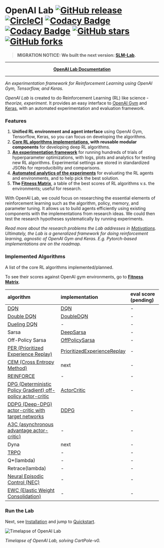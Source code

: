 # OpenAI Lab [![GitHub release](https://img.shields.io/github/release/kengz/openai_lab.svg)](https://github.com/kengz/openai_lab) [![CircleCI](https://circleci.com/gh/kengz/openai_lab.svg?style=shield)](https://circleci.com/gh/kengz/openai_lab) [![Codacy Badge](https://api.codacy.com/project/badge/Grade/9e55f845b10b4b51b213620bfb98e4b3)](https://www.codacy.com/app/kengzwl/openai_lab?utm_source=github.com&amp;utm_medium=referral&amp;utm_content=kengz/openai_lab&amp;utm_campaign=Badge_Grade) [![Codacy Badge](https://api.codacy.com/project/badge/Coverage/9e55f845b10b4b51b213620bfb98e4b3)](https://www.codacy.com/app/kengzwl/openai_lab?utm_source=github.com&utm_medium=referral&utm_content=kengz/openai_lab&utm_campaign=Badge_Coverage) [![GitHub stars](https://img.shields.io/github/stars/kengz/openai_lab.svg?style=social&label=Star)](https://github.com/kengz/openai_lab) [![GitHub forks](https://img.shields.io/github/forks/kengz/openai_lab.svg?style=social&label=Fork)](https://github.com/kengz/openai_lab)

>**MIGRATION NOTICE: We built the next version: [SLM-Lab](https://github.com/kengz/SLM-Lab).**

---

<p align="center"><b><a href="http://kengz.me/openai_lab">OpenAI Lab Documentation</a></b></p>

---

_An experimentation framework for Reinforcement Learning using OpenAI Gym, Tensorflow, and Keras._

_OpenAI Lab_ is created to do Reinforcement Learning (RL) like science - _theorize, experiment_. It provides an easy interface to [OpenAI Gym](https://gym.openai.com/) and [Keras](https://keras.io/), with an automated experimentation and evaluation framework.

### Features

1. **Unified RL environment and agent interface** using OpenAI Gym, Tensorflow, Keras, so you can focus on developing the algorithms.
2. **[Core RL algorithms implementations](http://kengz.me/openai_lab/#agents-matrix), with reusable modular components** for developing deep RL algorithms.
3. **[An experimentation framework](http://kengz.me/openai_lab/#experiments)** for running hundreds of trials of hyperparameter optimizations, with logs, plots and analytics for testing new RL algorithms. Experimental settings are stored in standardized JSONs for reproducibility and comparisons.
4. **[Automated analytics of the experiments](http://kengz.me/openai_lab/#analysis)** for evaluating the RL agents and environments, and to help pick the best solution.
5. **The [Fitness Matrix](http://kengz.me/openai_lab/#fitness-matrix)**, a table of the best scores of RL algorithms v.s. the environments; useful for research.


With OpenAI Lab, we could focus on researching the essential elements of reinforcement learning such as the algorithm, policy, memory, and parameter tuning. It allows us to build agents efficiently using existing components with the implementations from research ideas. We could then test the research hypotheses systematically by running experiments.

*Read more about the research problems the Lab addresses in [Motivations](http://kengz.me/openai_lab/#motivations). Ultimately, the Lab is a generalized framework for doing reinforcement learning, agnostic of OpenAI Gym and Keras. E.g. Pytorch-based implementations are on the roadmap.*


### Implemented Algorithms

A list of the core RL algorithms implemented/planned.

To see their scores against OpenAI gym environments, go to **[Fitness Matrix](http://kengz.me/openai_lab/#fitness-matrix)**.


|algorithm|implementation|eval score (pending)|
|:---|:---|:---|
|[DQN](https://arxiv.org/abs/1312.5602)|[DQN](https://github.com/kengz/openai_lab/blob/master/rl/agent/dqn.py)|-|
|[Double DQN](https://arxiv.org/abs/1509.06461)|[DoubleDQN](https://github.com/kengz/openai_lab/blob/master/rl/agent/double_dqn.py)|-|
|[Dueling DQN](https://arxiv.org/abs/1511.06581)|-|-|
|Sarsa|[DeepSarsa](https://github.com/kengz/openai_lab/blob/master/rl/agent/deep_sarsa.py)|-|
|Off-Policy Sarsa|[OffPolicySarsa](https://github.com/kengz/openai_lab/blob/master/rl/agent/offpol_sarsa.py)|-|
|[PER (Prioritized Experience Replay)](https://arxiv.org/abs/1511.05952)|[PrioritizedExperienceReplay](https://github.com/kengz/openai_lab/blob/master/rl/memory/prioritized_exp_replay.py)|-|
|[CEM (Cross Entropy Method)](https://en.wikipedia.org/wiki/Cross-entropy_method)|next|-|
|[REINFORCE](http://incompleteideas.net/sutton/williams-92.pdf)|-|-|
|[DPG (Deterministic Policy Gradient) off-policy actor-critic](http://jmlr.org/proceedings/papers/v32/silver14.pdf)|[ActorCritic](https://github.com/kengz/openai_lab/blob/master/rl/agent/actor_critic.py)|-|
|[DDPG (Deep-DPG) actor-critic with target networks](https://arxiv.org/abs/1509.02971)|[DDPG](https://github.com/kengz/openai_lab/blob/master/rl/agent/ddpg.py)|-|
|[A3C (asynchronous advantage actor-critic)](https://arxiv.org/pdf/1602.01783.pdf)|-|-|
|Dyna|next|-|
|[TRPO](https://arxiv.org/abs/1502.05477)|-|-|
|Q*(lambda)|-|-|
|Retrace(lambda)|-|-|
|[Neural Episodic Control (NEC)](https://arxiv.org/abs/1703.01988)|-|-|
|[EWC (Elastic Weight Consolidation)](https://arxiv.org/abs/1612.00796)|-|-|


### Run the Lab

Next, see [Installation](http://kengz.me/openai_lab/#installation) and jump to [Quickstart](http://kengz.me/openai_lab/#quickstart).


<div style="max-width: 100%"><img alt="Timelapse of OpenAI Lab" src="http://kengz.me/openai_lab/images/lab_demo_dqn.gif" /></div>

*Timelapse of OpenAI Lab, solving CartPole-v0.*
